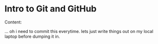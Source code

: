 # Intro to Git and GitHub

Content:


... oh i need to commit this everytime. lets just write things out on my local laptop before dumping it in.
